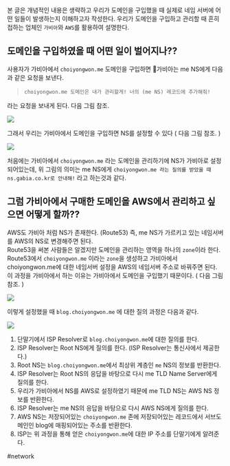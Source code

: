 
본 글은  개념적인 내용은 생략하고 우리가 도메인을 구입했을 때 실제로 네임 서버에 어떤 일들이 발생하는지 이해하고자 작성한다.
우리가 도메인을 구입하고 관리할 때 흔히 접하는 업체인 `가비아`와 `AWS`를 활용하여 설명한다.  

## 도메인을 구입하였을 때 어떤 일이 벌어지나??

사용자가 가비아에서 `choiyongwon.me` 도메인을 구입하면 가비아는 me NS에게 다음과 같은 요청을 보낸다.  

> `choiyongwon.me 도메인은 내가 관리할게! 너의 (me NS) 레코드에 추가해줘!`  

라는 요청을 보내게 된다. 다음 그림 참조.

![](https://i.imgur.com/fqJfi3x.png)


그래서 우리는 가비아에서 도메인을 구입하면 NS를 설정할 수 있다 ( 다음 그림 참조. )  

![](https://i.imgur.com/IGXFHUW.png)

처음에는 가비아에서 `choiyongwon.me` 라는 도메인을 관리하기에 NS가 가비아로 설정되어있는데, 
위 그림의 의미는 me NS에게  `choiyongwon.me 라는 질의를 받았을 때 ns.gabia.co.kr로 안내해!` 라고 하는것과 같다. 

## 그럼 가비아에서 구매한 도메인을 AWS에서 관리하고 싶으면 어떻게 할까??

AWS도 가비아 처럼 NS가 존재한다. (Route53)
즉, me NS가 가르키고 있는 네임서버를 AWS의 NS로 변경해주면 된다.  
Route53을 써본 사람들은 알겠지만 도메인을 관리하는 영역을 하나의 `zone`이라 한다.
Route53에서 `choiyongwon.me` 이라는 `zone`을 생성하고 가비아에서 choiyongwon.me에 대한 네임서버 설정을 AWS의 네임서버 주소로 바꿔주면 된다. 이 과정을 가비아에서 하는 이유는 가비아에서 도메인을 구입했기 때문이다. ( 다음 그림 참조. )

![](https://i.imgur.com/p8W5jQk.png)



이렇게 설정했을 때 `blog.choiyongwon.me` 에 대한 질의 과정은 다음과 같다.

![](https://i.imgur.com/uJOzzDP.png)


1. 단말기에서 ISP Resolver로 `blog.choiyongwon.me`에 대한 질의를 한다.
2. ISP Resolver는 Root NS에게 질의를 한다. (ISP Resolver는 통신사에서 제공한다.)
3. Root NS는 `blog.choiyongwon.me`에서 최상위 계층인 `me` NS의 정보를 반환한다.
4. ISP Resolver는 Root NS의 응답을 바탕으로 다시 me TLD Name Server에게 질의를 한다. 
5. 우리가 가비아에서 NS를 AWS로 설정하였기 때문에 me TLD NS는 AWS NS 정보를 반환한다.
6. ISP Resolver는 me NS의 응답을 바탕으로 다시 AWS NS에게 질의를 한다.
7. AWS NS는 저장되어있는 `choiyongwon.me` 존에 저장되어있는 레코드에서 서브도메인인 blog에 매핑되어있는 주소를 반환한다.
8. ISP는 위 과정을 통해 얻은 `choiyongwon.me`에 대한 IP 주소를 단말기에게  알려준다.




#network
